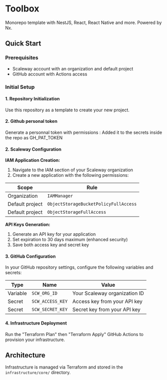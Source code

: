 # Toolbox

Monorepo template with NestJS, React, React Native and more. Powered by Nx.

## Quick Start

### Prerequisites

- Scaleway account with an organization and default project
- GitHub account with Actions access

### Initial Setup

#### 1. Repository Initialization

Use this repository as a template to create your new project.

#### 2. Github personal token

Generate a personnal token with permissions :
Added it to the secrets inside the repo as GH_PAT_TOKEN

#### 2. Scaleway Configuration

**IAM Application Creation:**

1. Navigate to the IAM section of your Scaleway organization
2. Create a new application with the following permissions:

| Scope           | Rule                                  |
| --------------- | ------------------------------------- |
| Organization    | `IAMManager`                          |
| Default project | `ObjectStorageBucketPolicyFullAccess` |
| Default project | `ObjectStorageFullAccess`             |

**API Keys Generation:**

1. Generate an API key for your application
2. Set expiration to 30 days maximum (enhanced security)
3. Save both access key and secret key

#### 3. GitHub Configuration

In your GitHub repository settings, configure the following variables and secrets:

| Type     | Name             | Value                         |
| -------- | ---------------- | ----------------------------- |
| Variable | `SCW_ORG_ID`     | Your Scaleway organization ID |
| Secret   | `SCW_ACCESS_KEY` | Access key from your API key  |
| Secret   | `SCW_SECRET_KEY` | Secret key from your API key  |

#### 4. Infrastructure Deployment

Run the "Terraform Plan" then "Terraform Apply" GitHub Actions to provision your infrastructure.

## Architecture

Infrastructure is managed via Terraform and stored in the `infrastructure/core/` directory.

